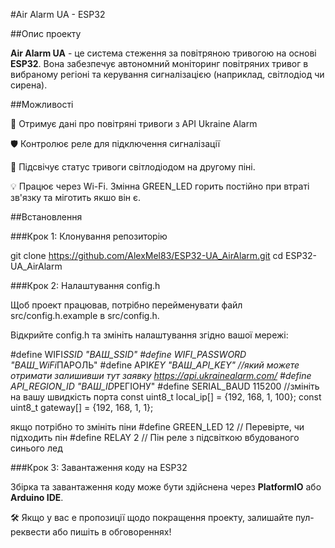 #Air Alarm UA - ESP32

##Опис проекту

**Air Alarm UA** - це система стеження за повітряною тривогою на основі **ESP32**. Вона забезпечує автономний моніторинг повітряних тривог в вибраному регіоні та керування сигналізацією (наприклад, світлодіод чи сирена).

##Можливості

🔔 Отримує дані про повітряні тривоги з API Ukraine Alarm

🛡️ Контролює реле для підключення сигналізації

🌟 Підсвічує статус тривоги світлодіодом на другому піні.

💡 Працює через Wi-Fi. Змінна GREEN_LED горить постійно при втраті зв'язку та міготить якшо він є.

##Встановлення

###Крок 1: Клонування репозиторію

git clone https://github.com/AlexMel83/ESP32-UA_AirAlarm.git
cd ESP32-UA_AirAlarm

###Крок 2: Налаштування config.h

Щоб проект працював, потрібно перейменувати файл src/config.h.example в src/config.h.

Відкрийте config.h та змініть налаштування згідно вашої мережі:

#define WIFI*SSID "ВАШ_SSID"
#define WIFI_PASSWORD "ВАШ_WiFi*ПАРОЛЬ"
#define API*KEY "ВАШ_API_KEY" //який можете отримати залишивши тут заявку https://api.ukrainealarm.com/
#define API_REGION_ID "ВАШ_ID*РЕГІОНУ"
#define SERIAL_BAUD 115200 //змініть на вашу швидкість порта
const uint8_t local_ip[] = {192, 168, 1, 100};
const uint8_t gateway[] = {192, 168, 1, 1};

якщо потрібно то змініть піни
#define GREEN_LED 12 // Перевірте, чи підходить пін
#define RELAY 2 // Пін реле з підсвіткою вбудованого синього лед

###Крок 3: Завантаження коду на ESP32

Збірка та завантаження коду може бути здійснена через **PlatformIO** або **Arduino IDE**.

🛠️ Якщо у вас е пропозиції щодо покращення проекту, залишайте пул-реквести або пишіть в обговореннях!
